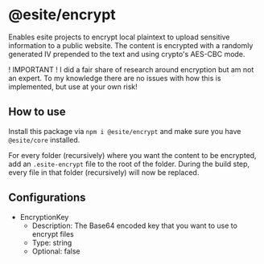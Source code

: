 # @esite/encrypt

Enables esite projects to encrypt local plaintext to upload sensitive information to a public website.
The content is encrypted with a randomly generated IV prepended to the text and using crypto's AES-CBC mode.

! IMPORTANT ! I did a fair share of research around encryption but am not an expert. To my knowledge there are no issues with how this is implemented, but use at your own risk!

## How to use

Install this package via `npm i @esite/encrypt` and make sure you have `@esite/core` installed.

For every folder (recursively) where you want the content to be encrypted, add an `.esite-encrypt` file to the root of the folder. During the build step, every file in that folder (recursively) will now be replaced.

## Configurations

- EncryptionKey
  - Description: The Base64 encoded key that you want to use to encrypt files
  - Type: string
  - Optional: false